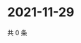 # 2021-11-29

共 0 条

<!-- BEGIN WEIBO -->
<!-- 最后更新时间 Mon Nov 29 2021 19:00:34 GMT+0800 (China Standard Time) -->

<!-- END WEIBO -->
